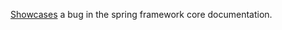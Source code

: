 [Showcases](src/test/kotlin/de/strasser/peter/aopkotlinanybug/AopKotlinAnyBugApplicationTests.kt) a bug in the spring framework core documentation.